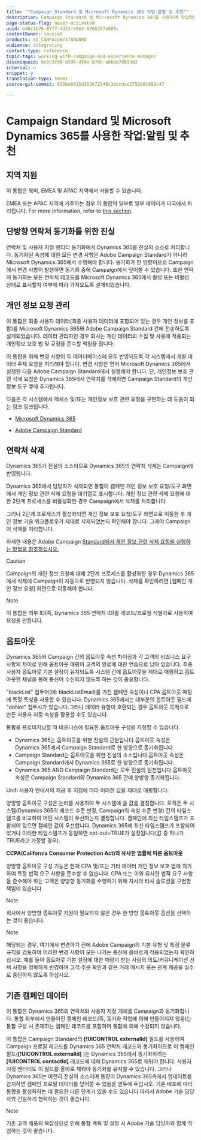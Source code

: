 ```yaml
---
title: '"Campaign Standard 및 Microsoft Dynamics 365 작업:알림 및 추천"'
description: Campaign Standard 및 Microsoft Dynamics 365를 사용하여 작업하는 방법에 대한 알림 및 권장 사항 알아보기
page-status-flag: never-activated
uuid: ed6c1b76-87f7-4d23-b5e2-0765297a905c
contentOwner: sauviat
products: SG_CAMPAIGN/STANDARD
audience: integrating
content-type: reference
topic-tags: working-with-campaign-and-experience-manager
discoiquuid: 6c0c3c5b-b596-459e-87dd-a06bb7d633d2
internal: n
snippet: y
translation-type: tm+mt
source-git-commit: 620be6615d162672948c3dccdae2752b8c999c47

---
```



# Campaign Standard 및 Microsoft Dynamics 365를 사용한 작업:알림 및 추천

## 지역 지원

이 통합은 북미, EMEA 및 APAC 지역에서 사용할 수 있습니다.

EMEA 또는 APAC 지역에 거주하는 경우 이 통합의 일부로 일부 데이터가 미국에서 처리됩니다. For more information, refer to [this section](../../reporting/using/about-dynamic-reports.md#dynamic-reporting-usage-agreement).

## 단방향 연락처 동기화를 위한 진실

연락처 및 사용자 지정 엔티티 동기화에서 Dynamics 365를 진실의 소스로 처리합니다. 동기화된 속성에 대한 모든 변경 사항은 Adobe Campaign Standard가 아니라 Microsoft Dynamics 365에서 수행해야 합니다. 동기화가 한 방향이므로 Campaign에서 변경 사항이 발생하면 동기화 중에 Campaign에서 덮어쓸 수 있습니다.  또한 연락처 동기화는 모든 연락처 레코드를 Microsoft Dynamics 365에서 활성 또는 비활성 상태로 표시할지 여부에 따라 가져오도록 설계되었습니다.

## 개인 정보 요청 관리

이 통합은 최종 사용자 데이터(최종 사용자 데이터에 포함되어 있는 경우 개인 정보를 포함)를 Microsoft Dynamics 365와 Adobe Campaign Standard 간에 전송하도록 설계되었습니다.  데이터 관리자인 경우 회사는 개인 데이터의 수집 및 사용에 적용되는 개인정보 보호 법 및 규정을 준수할 책임을 집니다.

이 통합을 위해 변경 사항이 두 데이터베이스에 모두 반영되도록 각 시스템에서 개별 데이터 주체 요청을 처리해야 합니다. 변경 사항은 먼저 Microsoft Dynamics 365에서 실행한 다음 Adobe Campaign Standard에서 실행해야 합니다. 단, 개인정보 보호 관련 삭제 요청은 Dynamics 365에서 연락처를 삭제하면 Campaign Standard의 개인 정보 도구 큐에 추가됩니다.

다음은 각 시스템에서 액세스 및/또는 개인정보 보호 관련 요청을 구현하는 데 도움이 되는 링크 링크입니다.

* [Microsoft Dynamics 365](https://docs.microsoft.com/en-us/microsoft-365/compliance/gdpr-dsr-dynamics365?toc=/microsoft-365/enterprise/toc.json)

* [Adobe Campaign Standard](https://www.adobe.io/apis/experiencecloud/gdpr/docs.html)

## 연락처 삭제

Dynamics 365가 진실의 소스이므로 Dynamics 365의 연락처 삭제는 Campaign에 반영됩니다.

Dynamics 365에서 담당자가 삭제되면 통합이 캠페인 개인 정보 보호 요청/도구 화면에서 개인 정보 관련 삭제 요청을 대기열로 표시합니다.  개인 정보 관련 삭제 요청에 대한 2단계 프로세스를 비활성화한 경우 Campaign에서 삭제를 처리합니다.

그러나 2단계 프로세스가 활성화되면 개인 정보 보호 요청/도구 화면으로 이동한 후 개인 정보 기술 워크플로우가 제대로 삭제되었는지 확인해야 합니다.  그래야 Campaign이 삭제를 처리합니다.

자세한 내용은 Adobe Campaign [Standard에서 개인 정보 관련 삭제 요청을 실행하는 방법을 참조하십시오.](https://docs.adobe.com/content/help/en/campaign-learn/campaign-standard-tutorials/privacy/execute-privacy-requests.html)

>[!CAUTION]
>
>Campaign의 개인 정보 요청에 대해 2단계 프로세스를 활성화한 경우 Dynamics 365에서 삭제에 Campaign이 자동으로 반영되지 않습니다.  삭제를 확인하려면 [캠페인 개인 정보 요청] 화면으로 이동해야 합니다.

>[!NOTE]
>
>이 통합은 외부 ID(즉, Dynamics 365 연락처 ID)를 레코드/프로필 식별자로 사용하여 요청을 만듭니다.

## 옵트아웃

Dynamics 365와 Campaign 간의 옵트아웃 속성 차이점과 각 고객의 비즈니스 요구 사항의 차이로 인해 옵트아웃 매핑이 고객의 완료에 대한 연습으로 남아 있습니다. 최종 사용자 옵트아웃 기본 설정이 유지되도록 시스템 간에 옵트아웃을 제대로 매핑하고 옵트아웃한 채널을 통해 통신이 수신되지 않도록 하는 것이 중요합니다.

&quot;blackList&quot; 접두어(예: blackListEmail)를 가진 캠페인 속성이나 CPA 옵트아웃 매핑에 특정 특성을 사용할 수 있습니다.  Dynamics 365에서는 대부분의 옵트아웃 필드에 &quot;doNot&quot; 접두사가 있습니다.그러나 데이터 유형이 호환되는 경우 옵트아웃 목적으로 만든 사용자 지정 속성을 활용할 수도 있습니다.

통합을 프로비저닝할 때 비즈니스에 필요한 옵트아웃 구성을 지정할 수 있습니다.

* Dynamics 365는 옵트아웃을 위한 진실의 근원입니다.옵트아웃 속성은 Dynamics 365에서 Campaign Standard로 한 방향으로 동기화됩니다.
* Campaign Standard는 옵트아웃을 위한 진실의 소스입니다.옵트아웃 속성은 Campaign Standard에서 Dynamics 365로 한 방향으로 동기화됩니다.
* Dynamics 365 AND Campaign Standard는 모두 진실의 원천입니다.옵트아웃 속성은 Campaign Standard와 Dynamics 365 간에 양방향 동기화됩니다.

Unifi 사용자 안내서의 [](https://drive.google.com/drive/folders/16seHF45e6bFxHX15zWLqFLEXymCuA_wn) 제공 후 지침에 따라 이러한 값을 제대로 매핑합니다.

양방향 옵트아웃 구성은 논리를 사용하여 두 시스템에 쓸 값을 결정합니다.  로직은 두 시스템(Dynamics 365의 레코드 수준 변경, Campaign의 속성 수준 변경) 간의 타임스탬프를 비교하여 어떤 시스템이 우선하는지 결정합니다.  캠페인에 최신 타임스탬프가 포함되어 있으면 캠페인 값이 우선합니다.  Dynamics 365에 최신 타임스탬프가 포함되어 있거나 이러한 타임스탬프가 동일하면 opt-out=TRUE가 설정됩니다(값 중 하나가 TRUE라고 가정할 경우).

**CCPA(California Consumer Protection Act)와 유사한 법률에 따른 옵트아웃**

양방향 옵트아웃 구성 기능은 현재 CPA 및/또는 기타 데이터 개인 정보 보호 법에 의거하여 특정 법적 요구 사항을 준수할 수 없습니다. CPA 또는 이와 유사한 법적 요구 사항을 준수해야 하는 고객은 양방향 동기화를 수행하기 위해 자사의 타사 솔루션을 구현할 책임이 있습니다.

>[!NOTE]
>
>회사에서 양방향 옵트아웃 지원이 필요하지 않은 경우 한 방향 옵트아웃 옵션을 선택하는 것이 좋습니다.

>[!NOTE]
>
>해당되는 경우, 여기에서 변경하기 전에 Adobe Campaign의 기본 유형 및 특정 분류 규칙을 검토하여 이러한 변경 사항이 모든 나가는 통신에 올바르게 적용되었는지 확인하십시오. 예를 들어 옵트아웃 기본 설정에 대한 매핑이 받는 사람의 의도/커뮤니케이션 선택 사항을 정확하게 반영하며 고객 주문 확인과 같은 거래 메시지 또는 관계 제공을 실수로 중단하지 않도록 하십시오.

## 기존 캠페인 데이터

이 통합은 Dynamics 365의 연락처와 사용자 지정 개체를 Campaign과 동기화합니다. 통합 외부에서 만들어진 캠페인 레코드(즉, 동기화 작업에 의해 만들어지지 않음)는 통합 구성 시 존재하는 캠페인 레코드를 포함하여 통합에 의해 수정되지 않습니다.

이 통합은 Campaign Standard의 **[!UICONTROL externalId]** 필드를 사용하여 Campaign 프로필 레코드를 Dynamics 365 연락처 레코드와 동기화하므로 이 캠페인 필드(**[!UICONTROL externalId]** )는 Dynamics 365에서 동기화하려는 **[!UICONTROL contactId]** 레코드에 대해 Dynamics 365로 채워야 합니다.  사용자 지정 엔터티도 이 필드를 올바로 채워야 동기화를 유지할 수 있습니다.  그러나 Dynamics 365는 여전히 진실의 소스이며 통합이 Dynamics 365측에서 업데이트를 감지하면 캠페인 프로필 데이터를 덮어쓸 수 있음을 염두에 두십시오.  기존 배포에 따라 통합을 활성화하는 데 필요한 다른 단계가 있을 수도 있습니다.따라서 Adobe 기술 담당자와 긴밀하게 협력하는 것이 좋습니다.

>[!NOTE]
>
>기존 고객 배포의 복잡성으로 인해 통합 계획 및 설정 시 Adobe 기술 담당자와 함께 작업하는 것이 좋습니다.
